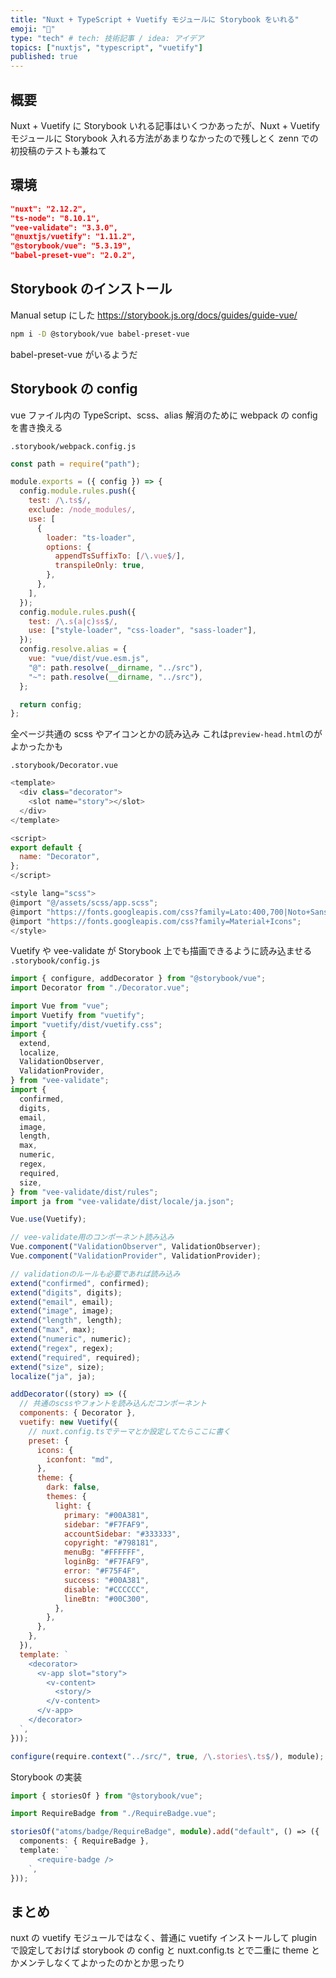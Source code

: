 ```yaml
---
title: "Nuxt + TypeScript + Vuetify モジュールに Storybook をいれる"
emoji: "🤠"
type: "tech" # tech: 技術記事 / idea: アイデア
topics: ["nuxtjs", "typescript", "vuetify"]
published: true
---
```


## 概要

Nuxt + Vuetify に Storybook いれる記事はいくつかあったが、Nuxt + Vuetify モジュールに Storybook 入れる方法があまりなかったので残しとく
zenn での初投稿のテストも兼ねて

## 環境

```json
"nuxt": "2.12.2",
"ts-node": "8.10.1",
"vee-validate": "3.3.0",
"@nuxtjs/vuetify": "1.11.2",
"@storybook/vue": "5.3.19",
"babel-preset-vue": "2.0.2",
```

## Storybook のインストール

Manual setup にした
https://storybook.js.org/docs/guides/guide-vue/

```bash
npm i -D @storybook/vue babel-preset-vue
```

babel-preset-vue がいるようだ

## Storybook の config

vue ファイル内の TypeScript、scss、alias 解消のために webpack の config を書き換える

`.storybook/webpack.config.js`

```javascript
const path = require("path");

module.exports = ({ config }) => {
  config.module.rules.push({
    test: /\.ts$/,
    exclude: /node_modules/,
    use: [
      {
        loader: "ts-loader",
        options: {
          appendTsSuffixTo: [/\.vue$/],
          transpileOnly: true,
        },
      },
    ],
  });
  config.module.rules.push({
    test: /\.s(a|c)ss$/,
    use: ["style-loader", "css-loader", "sass-loader"],
  });
  config.resolve.alias = {
    vue: "vue/dist/vue.esm.js",
    "@": path.resolve(__dirname, "../src"),
    "~": path.resolve(__dirname, "../src"),
  };

  return config;
};
```

全ページ共通の scss やアイコンとかの読み込み
これは`preview-head.html`のがよかったかも

`.storybook/Decorator.vue`

```js
<template>
  <div class="decorator">
    <slot name="story"></slot>
  </div>
</template>

<script>
export default {
  name: "Decorator",
};
</script>

<style lang="scss">
@import "@/assets/scss/app.scss";
@import "https://fonts.googleapis.com/css?family=Lato:400,700|Noto+Sans+JP:400,700&display=swap";
@import "https://fonts.googleapis.com/css?family=Material+Icons";
</style>
```

Vuetify や vee-validate が Storybook 上でも描画できるように読み込ませる
`.storybook/config.js`

```js
import { configure, addDecorator } from "@storybook/vue";
import Decorator from "./Decorator.vue";

import Vue from "vue";
import Vuetify from "vuetify";
import "vuetify/dist/vuetify.css";
import {
  extend,
  localize,
  ValidationObserver,
  ValidationProvider,
} from "vee-validate";
import {
  confirmed,
  digits,
  email,
  image,
  length,
  max,
  numeric,
  regex,
  required,
  size,
} from "vee-validate/dist/rules";
import ja from "vee-validate/dist/locale/ja.json";

Vue.use(Vuetify);

// vee-validate用のコンポーネント読み込み
Vue.component("ValidationObserver", ValidationObserver);
Vue.component("ValidationProvider", ValidationProvider);

// validationのルールも必要であれば読み込み
extend("confirmed", confirmed);
extend("digits", digits);
extend("email", email);
extend("image", image);
extend("length", length);
extend("max", max);
extend("numeric", numeric);
extend("regex", regex);
extend("required", required);
extend("size", size);
localize("ja", ja);

addDecorator((story) => ({
  // 共通のscssやフォントを読み込んだコンポーネント
  components: { Decorator },
  vuetify: new Vuetify({
    // nuxt.config.tsでテーマとか設定してたらここに書く
    preset: {
      icons: {
        iconfont: "md",
      },
      theme: {
        dark: false,
        themes: {
          light: {
            primary: "#00A381",
            sidebar: "#F7FAF9",
            accountSidebar: "#333333",
            copyright: "#798181",
            menuBg: "#FFFFFF",
            loginBg: "#F7FAF9",
            error: "#F75F4F",
            success: "#00A381",
            disable: "#CCCCCC",
            lineBtn: "#00C300",
          },
        },
      },
    },
  }),
  template: `
    <decorator>
      <v-app slot="story">
        <v-content>
          <story/>
        </v-content>
      </v-app>
    </decorator>
  `,
}));

configure(require.context("../src/", true, /\.stories\.ts$/), module);
```

Storybook の実装

```typescript
import { storiesOf } from "@storybook/vue";

import RequireBadge from "./RequireBadge.vue";

storiesOf("atoms/badge/RequireBadge", module).add("default", () => ({
  components: { RequireBadge },
  template: `
      <require-badge />
    `,
}));
```

## まとめ

nuxt の vuetify モジュールではなく、普通に vuetify インストールして plugin で設定しておけば storybook の config と nuxt.config.ts とで二重に theme とかメンテしなくてよかったのかとか思ったり
